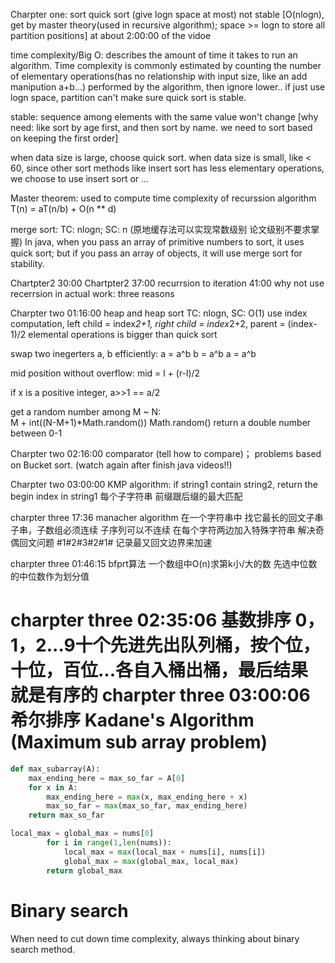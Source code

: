 Charpter one: sort 
quick sort (give logn space at most)
not stable [O(nlogn), get by master theory(used in recursive algorithm); space >= logn to store all partition positions] at about 2:00:00 of the vidoe

time complexity/Big O:
describes the amount of time it takes to run an algorithm. Time complexity is commonly estimated by counting the number of elementary operations(has no relationship with input size, like an add manipution a+b...) performed by the algorithm, then ignore lower..
if just use logn space, partition can't make sure quick sort is stable.

stable: sequence among elements with the same value won't change  [why need: like sort by age first, and then sort by name. we need to sort based on keeping the first order]

when data size is large, choose quick sort. 
when data size is small, like < 60, since other sort methods like insert sort has less elementary operations, we choose to use insert sort or ...

Master theorem: used to compute time complexity of recurssion algorithm
T(n) = aT(n/b) + O(n ** d)

merge sort: TC: nlogn; SC: n (原地缓存法可以实现常数级别 论文级别不要求掌握) 
In java, when you pass an array of primitive numbers to sort, it uses quick sort; but if you pass an array of objects, it will use merge sort for stability.

Chartpter2 30:00
Chartpter2 37:00  recurrsion to iteration
41:00 why not use recerrsion in actual work: three reasons

Charpter two 01:16:00 
heap and heap sort
TC: nlogn, SC: O(1) use index computation, left child = index*2+1, right child = index*2+2, parent = (index-1)/2
elemental operations is bigger than quick sort

swap two inegerters a, b efficiently:
a = a^b
b = a^b
a = a^b

mid position without overflow: mid = l + (r-l)/2

if x is a positive integer, a>>1 == a/2

get a random number among M ~ N:  
M + int((N-M+1)*Math.random())
Math.random() return a double number between 0-1

Charpter two 02:16:00 comparator (tell how to compare)； problems based on Bucket sort.  (watch again after finish java videos!!)

Charpter two 03:00:00  KMP algorithm: if string1 contain string2, return the begin index in string1
每个子字符串 前缀跟后缀的最大匹配

charpter three 17:36     manacher algorithm 在一个字符串中 找它最长的回文子串
子串，子数组必须连续 子序列可以不连续
在每个字符两边加入特殊字符串 解决奇偶回文问题 #1#2#3#2#1#
记录最又回文边界来加速

charpter three 01:46:15 bfprt算法 一个数组中O(n)求第k小/大的数
先选中位数的中位数作为划分值

charpter three 02:35:06 基数排序  0，1，2...9十个先进先出队列桶，按个位，十位，百位...各自入桶出桶，最后结果就是有序的
charpter three 03:00:06 希尔排序
Kadane's Algorithm (Maximum sub array problem)
===
```python
def max_subarray(A):
    max_ending_here = max_so_far = A[0]
    for x in A:
        max_ending_here = max(x, max_ending_here + x)
        max_so_far = max(max_so_far, max_ending_here)
    return max_so_far
```


```python
local_max = global_max = nums[0]
        for i in range(1,len(nums)):
            local_max = max(local_max + nums[i], nums[i])
            global_max = max(global_max, local_max)
        return global_max
```        

Binary search
===
When need to cut down time complexity, always thinking about binary search method.
